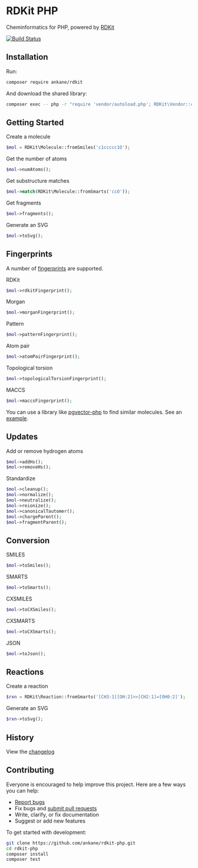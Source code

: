 # RDKit PHP

Cheminformatics for PHP, powered by [RDKit](https://github.com/rdkit/rdkit)

[![Build Status](https://github.com/ankane/rdkit-php/actions/workflows/build.yml/badge.svg)](https://github.com/ankane/rdkit-php/actions)

## Installation

Run:

```sh
composer require ankane/rdkit
```

And download the shared library:

```sh
composer exec -- php -r "require 'vendor/autoload.php'; RDKit\Vendor::check();"
```

## Getting Started

Create a molecule

```php
$mol = RDKit\Molecule::fromSmiles('c1ccccc1O');
```

Get the number of atoms

```php
$mol->numAtoms();
```

Get substructure matches

```php
$mol->match(RDKit\Molecule::fromSmarts('ccO'));
```

Get fragments

```php
$mol->fragments();
```

Generate an SVG

```php
$mol->toSvg();
```

## Fingerprints

A number of [fingerprints](https://www.rdkit.org/docs/RDKit_Book.html#additional-information-about-the-fingerprints) are supported.

RDKit

```php
$mol->rdkitFingerprint();
```

Morgan

```php
$mol->morganFingerprint();
```

Pattern

```php
$mol->patternFingerprint();
```

Atom pair

```php
$mol->atomPairFingerprint();
```

Topological torsion

```php
$mol->topologicalTorsionFingerprint();
```

MACCS

```php
$mol->maccsFingerprint();
```

You can use a library like [pgvector-php](https://github.com/pgvector/pgvector-php) to find similar molecules. See an [example](https://github.com/pgvector/pgvector-php/blob/master/examples/rdkit/example.php).

## Updates

Add or remove hydrogen atoms

```php
$mol->addHs();
$mol->removeHs();
```

Standardize

```php
$mol->cleanup();
$mol->normalize();
$mol->neutralize();
$mol->reionize();
$mol->canonicalTautomer();
$mol->chargeParent();
$mol->fragmentParent();
```

## Conversion

SMILES

```php
$mol->toSmiles();
```

SMARTS

```php
$mol->toSmarts();
```

CXSMILES

```php
$mol->toCXSmiles();
```

CXSMARTS

```php
$mol->toCXSmarts();
```

JSON

```php
$mol->toJson();
```

## Reactions

Create a reaction

```php
$rxn = RDKit\Reaction::fromSmarts('[CH3:1][OH:2]>>[CH2:1]=[OH0:2]');
```

Generate an SVG

```php
$rxn->toSvg();
```

## History

View the [changelog](https://github.com/ankane/rdkit-php/blob/master/CHANGELOG.md)

## Contributing

Everyone is encouraged to help improve this project. Here are a few ways you can help:

- [Report bugs](https://github.com/ankane/rdkit-php/issues)
- Fix bugs and [submit pull requests](https://github.com/ankane/rdkit-php/pulls)
- Write, clarify, or fix documentation
- Suggest or add new features

To get started with development:

```sh
git clone https://github.com/ankane/rdkit-php.git
cd rdkit-php
composer install
composer test
```
